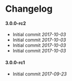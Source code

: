 # Changelog

#### 3.0.0-rc2

* Initial commit *2017-10-03*
* Initial commit *2017-10-03*
* Initial commit *2017-10-03*
* Initial commit *2017-10-03*


#### 3.0.0-rc1

* Initial commit *2017-09-23*
